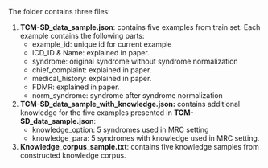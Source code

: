The folder contains three files:

1. **TCM-SD_data_sample.json**: contains five examples from train set. Each example contains the following parts:
   - example_id: unique id for current example
   - lCD_ID & Name: explained in paper.
   - syndrome: original syndrome without syndrome normalization
   - chief_complaint: explained in paper.
   - medical_history: explained in paper.
   - FDMR: explained in paper.
   - norm_syndrome: syndrome after syndrome normalization
2. **TCM-SD_data_sample_with_knowledge.json:**  contains additional knowledge for the five examples presented in **TCM-SD_data_sample.json**:
   - knowledge_option: 5 syndromes used in MRC setting
   - knowledge_para: 5 syndromes with knowledge used in MRC setting.
3. **Knowledge_corpus_sample.txt**: contains five knowledge samples from constructed knowledge corpus.

